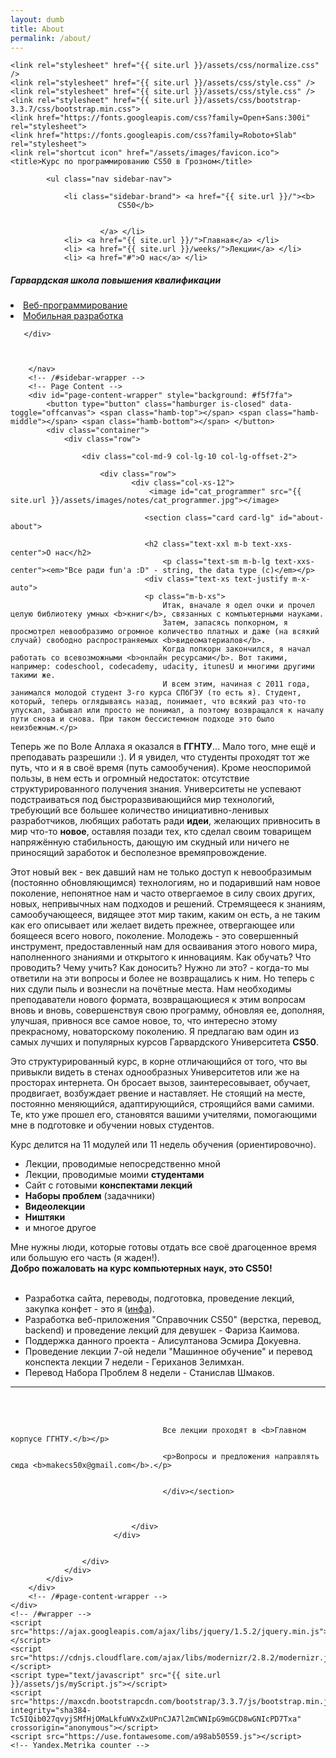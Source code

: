```yaml
---
layout: dumb
title: About
permalink: /about/
---
```

<html>

<head>
    <meta charset="UTF-8">
    <meta name="viewport" content="width=device-width, initial-scale=1">

    <link rel="stylesheet" href="{{ site.url }}/assets/css/normalize.css" />
    <link rel="stylesheet" href="{{ site.url }}/assets/css/style.css" />
    <link rel="stylesheet" href="{{ site.url }}/assets/css/style.css" />
    <link rel="stylesheet" href="{{ site.url }}/assets/css/bootstrap-3.3.7/css/bootstrap.min.css">
    <link href="https://fonts.googleapis.com/css?family=Open+Sans:300i" rel="stylesheet">
    <link href="https://fonts.googleapis.com/css?family=Roboto+Slab" rel="stylesheet">
    <link rel="shortcut icon" href="/assets/images/favicon.ico">
    <title>Курс по программированию CS50 в Грозном</title>
</head>

<body>
    <div class="se-pre-con"></div>
    <div id="wrapper">
        <div class="overlay"></div>
        <!-- Sidebar -->
        <nav class="navbar navbar-inverse navbar-fixed-top" id="sidebar-wrapper" role="navigation">
           
            <ul class="nav sidebar-nav">
               
                <li class="sidebar-brand"> <a href="{{ site.url }}/"><b>
                            CS50</b>
                            
                            
                        </a> </li>
                <li> <a href="{{ site.url }}/">Главная</a> </li>
                <li> <a href="{{ site.url }}/weeks/">Лекции</a> </li>
                <li> <a href="#">О нас</a> </li>
<!-- <li><a target="_blank" href="/apply/">Записаться</a></li> -->
<h5 id="harvard_extension">Гарвардская школа повышения квалификации</h5>
<li><a target="_blank" href="https://makecs50.github.io/web">Веб-программирование</a></li>
<li><a target="_blank" href="https://makecs50.github.io/mobile">Мобильная разработка</a></li>
            </ul>
<!--
            <div class="nav sidebar-nav1" >
                
                
                <link href='http://fonts.googleapis.com/css?family=Raleway:400,200' rel='stylesheet' type='text/css'> 
  
  <link href="//netdna.bootstrapcdn.com/font-awesome/4.1.0/css/font-awesome.min.css" rel="stylesheet">
<nav class="social">
          <ul>
              <li><a href="http://twitter.com/gian_michelle">Twitter <i class="fa fa-twitter"></i></a></li>
              <li><a href="http://facebook.com/gian.michelle">Facebook <i class="fa fa-facebook"></i></a></li>
              
              
          </ul>
      </nav>
        
                
                
                </div>
-->
       <div class="nav sidebar-nav1">
           
<!--            <a href="http://twitter.com/makecs50" target="_blank" class="icon-button twitter"><i class="icon-twitter"></i><span></span></a> -->
           
<!--
<a href="http://facebook.com" class="icon-button facebook"><i class="icon-facebook"></i><span></span></a>
<a href="http://plus.google.com" class="icon-button google-plus"><i class="icon-google-plus"></i><span></span></a>
-->
           
       </div>
      
       
       
        </nav>
        <!-- /#sidebar-wrapper -->
        <!-- Page Content -->
        <div id="page-content-wrapper" style="background: #f5f7fa">
            <button type="button" class="hamburger is-closed" data-toggle="offcanvas"> <span class="hamb-top"></span> <span class="hamb-middle"></span> <span class="hamb-bottom"></span> </button>
            <div class="container">
                <div class="row">

                    <div class="col-md-9 col-lg-10 col-lg-offset-2">
                        
                        <div class="row">
                               <div class="col-xs-12">
	                               <image id="cat_programmer" src="{{ site.url }}/assets/images/notes/cat_programmer.jpg"></image>
                                
                                  <section class="card card-lg" id="about-about">
<!--                                  <h1 class="text-xxxl m-b-sm m-t-sm text-xxs-center">- Знакомство -</h1>-->
                                  
                                  <h2 class="text-xxl m-b text-xxs-center">О нас</h2>
                                      <p class="text-sm m-b-lg text-xxs-center"><em>"Все ради fun'a :D" - string, the data type (c)</em></p>
                                  <div class="text-xs text-justify m-x-auto">
                                  <p class="m-b-xs">
                                      Итак, вначале я одел очки и прочел целую библиотеку умных <b>книг</b>, связанных с компьютерными науками.
                                      Затем, запасясь попкорном, я просмотрел невообразимо огромное количество платных и даже (на всякий случай) свободно распространяемых <b>видеоматериалов</b>.
                                      Когда попкорн закончился, я начал работать со всевозможными <b>онлайн ресурсами</b>. Вот такими, например: codeschool, codecademy, udacity, itunesU и многими другими такими же.
                                      И всем этим, начиная с 2011 года, занимался молодой студент 3-го курса СПбГЭУ (то есть я). Студент, который, теперь оглядываясь назад, понимает, что всякий раз что-то упускал, забывал или просто не понимал, а поэтому возвращался к началу пути снова и снова. При таком бессистемном подходе это было неизбежным.</p>
<p class="m-b-xs">
    Теперь же по Воле Аллаха я оказался в <b>ГГНТУ</b>... Мало того, мне ещё и преподавать разрешили :). 
    И я увидел, что студенты проходят тот же путь, что и я в своё время (путь самообучения). Кроме неоспоримой пользы, в нем есть и огромный недостаток: отсутствие структурированного получения знания. Университеты не успевают подстраиваться под быстроразвивающийся мир технологий, требующий все большее количество инициативно-ленивых разработчиков, любящих работать ради <b>идеи</b>, желающих привносить в мир что-то <b>новое</b>, оставляя позади тех, кто сделал своим товарищем напряжённую стабильность, дающую им скудный или ничего не приносящий заработок и бесполезное времяпровождение. </p>
<p class="m-b-xs">
Этот новый век - век давший нам не только доступ к невообразимым (постоянно обновляющимся) технологиям, но и подаривший нам новое поколение, непонятное нам и часто отвергаемое в силу своих других, новых, непривычных нам подходов и решений. Стремящееся к знаниям, самообучающееся, видящее этот мир таким, каким он есть, а не таким как его описывает или желает видеть прежнее, отвергающее или боящееся всего нового, поколение. Молодежь - это совершенный инструмент, предоставленный нам для осваивания этого нового мира, наполненного знаниями и открытого к инновациям.
Как обучать? Что проводить? Чему учить? Как доносить? Нужно ли это? - когда-то мы ответили на эти вопросы и более не возвращались к ним.
Но теперь с них сдули пыль и вознесли на почётные места. 
Нам необходимы преподаватели нового формата, возвращающиеся к этим вопросам вновь и вновь, совершенствуя свою программу, обновляя ее, дополняя, улучшая, привнося все самое новое, то, что интересно этому прекрасному, новаторскому поколению.
    Я предлагаю вам один из самых лучших и популярных курсов Гарвардского Университета <b>CS50</b>.</p> 
<p class="m-b-xs">
Это структурированный курс, в корне отличающийся от того, что вы привыкли видеть в стенах однообразных Университетов или же на просторах интернета. Он бросает вызов, заинтересовывает, обучает, продвигает, возбуждает рвение и наставляет. Не стоящий на месте, постоянно меняющийся, адаптирующийся, строящийся вами самими. Те, кто уже прошел его, становятся вашими учителями, помогающими мне в подготовке и обучении новых студентов.</p>
<p class="m-b-xs">
Курс делится на 11 модулей или 11 недель обучения (ориентировочно). <br>
<ul>
    <li>Лекции, проводимые непосредственно мной</li>
    <li>Лекции, проводимые моими <b>студентами</b></li>
    <li>Сайт с готовыми <b>конспектами лекций</b></li>
    <li><b>Наборы проблем</b> (задачники)</li>
    <li><b>Видеолекции</b></li>
    <li><b>Ништяки</b></li>
    <li>и многое другое</li>
</ul>

Мне нужны люди, которые готовы отдать все своё драгоценное время или большую его часть (я жаден!). <br>
                                      <b>Добро пожаловать на курс компьютерных наук, это CS50!</b>
                                      <br>
<br>
- Разработка сайта, переводы, подготовка, проведение лекций, закупка конфет - это я (<a href="https://geekbrains.ru/users/1187580">инфа</a>).<br>
- Разработка веб-приложения "Справочник CS50" (верстка, перевод, backend) и проведение лекций для девушек - Фариза Каимова.<br>
- Поддержка данного проекта - Алисултанова Эсмира Докуевна.<br>
- Проведение лекции 7-ой недели "Машинное обучение" и перевод конспекта лекции 7 недели - Гериханов Зелимхан.<br>
- Перевод Набора Проблем 8 недели - Станислав Шмаков.<br>
________________________
<br>
 <br>

                                      Все лекции проходят в <b>Главном корпусе ГГНТУ.</b></p>
                                      
                                      <p>Вопросы и предложения направлять сюда <b>makecs50x@gmail.com</b>.</p>

                                      
                                      </div></section>
                                   
                                   
                                   
                               </div>
                           </div>
                        
                        
                    </div>
                </div>
            </div>
        </div>
        <!-- /#page-content-wrapper -->
    </div>
    <!-- /#wrapper -->
    <script src="https://ajax.googleapis.com/ajax/libs/jquery/1.5.2/jquery.min.js"></script>
    <script src="https://cdnjs.cloudflare.com/ajax/libs/modernizr/2.8.2/modernizr.js"></script>
    <script type="text/javascript" src="{{ site.url }}/assets/js/myScript.js"></script>
    <script src="https://maxcdn.bootstrapcdn.com/bootstrap/3.3.7/js/bootstrap.min.js" integrity="sha384-Tc5IQib027qvyjSMfHjOMaLkfuWVxZxUPnCJA7l2mCWNIpG9mGCD8wGNIcPD7Txa" crossorigin="anonymous"></script>
    <script src="https://use.fontawesome.com/a98ab50559.js"></script>
    <!-- Yandex.Metrika counter -->
<script type="text/javascript">
    (function (d, w, c) {
        (w[c] = w[c] || []).push(function() {
            try {
                w.yaCounter44263234 = new Ya.Metrika({
                    id:44263234,
                    clickmap:true,
                    trackLinks:true,
                    accurateTrackBounce:true
                });
            } catch(e) { }
        });

        var n = d.getElementsByTagName("script")[0],
            s = d.createElement("script"),
            f = function () { n.parentNode.insertBefore(s, n); };
        s.type = "text/javascript";
        s.async = true;
        s.src = "https://mc.yandex.ru/metrika/watch.js";

        if (w.opera == "[object Opera]") {
            d.addEventListener("DOMContentLoaded", f, false);
        } else { f(); }
    })(document, window, "yandex_metrika_callbacks");
</script>
<noscript><div><img src="https://mc.yandex.ru/watch/44263234" style="position:absolute; left:-9999px;" alt="" /></div></noscript>
<!-- /Yandex.Metrika counter -->
</body>

</html>